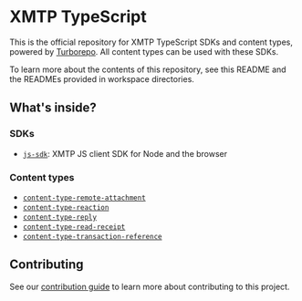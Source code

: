 # XMTP TypeScript

This is the official repository for XMTP TypeScript SDKs and content types, powered by [Turborepo](https://turbo.build/repo). All content types can be used with these SDKs.

To learn more about the contents of this repository, see this README and the READMEs provided in workspace directories.

## What's inside?

### SDKs

- [`js-sdk`](https://github.com/xmtp/xmtp-js/blob/main/packages/js-sdk): XMTP JS client SDK for Node and the browser

### Content types

- [`content-type-remote-attachment`](content-types/content-type-remote-attachment)
- [`content-type-reaction`](content-types/content-type-reaction)
- [`content-type-reply`](content-types/content-type-reply)
- [`content-type-read-receipt`](content-types/content-type-read-receipt)
- [`content-type-transaction-reference`](content-types/content-type-transaction-reference)

## Contributing

See our [contribution guide](./CONTRIBUTING.md) to learn more about contributing to this project.
